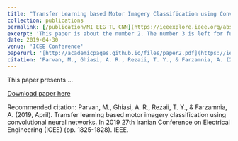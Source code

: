 ```yaml
---
title: "Transfer Learning based Motor Imagery Classification using Convolutional Neural Networks"
collection: publications
permalink: [/publication/MI_EEG_TL_CNN](https://ieeexplore.ieee.org/abstract/document/8786636)
excerpt: 'This paper is about the number 2. The number 3 is left for future work.'
date: 2019-04-30
venue: 'ICEE Conference'
paperurl: '[http://academicpages.github.io/files/paper2.pdf](https://ieeexplore.ieee.org/stamp/stamp.jsp?arnumber=8786636)'
citation: 'Parvan, M., Ghiasi, A. R., Rezaii, T. Y., & Farzamnia, A. (2019, April). Transfer learning based motor imagery classification using convolutional neural networks. In 2019 27th Iranian Conference on Electrical Engineering (ICEE) (pp. 1825-1828). IEEE.'
---
```

This paper presents ...

[Download paper here](http://academicpages.github.io/files/paper2.pdf)

Recommended citation: Parvan, M., Ghiasi, A. R., Rezaii, T. Y., & Farzamnia, A. (2019, April). Transfer learning based motor imagery classification using convolutional neural networks. In 2019 27th Iranian Conference on Electrical Engineering (ICEE) (pp. 1825-1828). IEEE.
